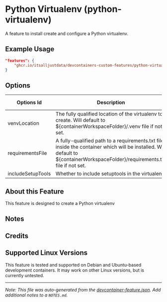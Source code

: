 
# Python Virtualenv (python-virtualenv)

A feature to install create and configure a Python virtualenv.

## Example Usage

```json
"features": {
    "ghcr.io/itsalljustdata/devcontainers-custom-features/python-virtualenv:1": {}
}
```

## Options

| Options Id | Description | Type | Default Value |
|-----|-----|-----|-----|
| venvLocation | The fully qualified location of the virtualenv to create. Will default to ${containerWorkspaceFolder}/.venv file if not set. | string | - |
| requirementsFile | A fully-qualified path to a requirements.txt file inside the container which will be installed. Will default to ${containerWorkspaceFolder}/requirements.txt file if not set. | string | - |
| includeSetupTools | Whether to include setuptools in the virtualenv. | boolean | false |

<!-- markdownlint-disable MD041 -->

## About this Feature

This feature is designed to create a Python virtualenv

## Notes



## Credits


## Supported Linux Versions

This feature is tested and supported on Debian and Ubuntu-based development containers. It may work on other Linux versions, but is currently untested.


---

_Note: This file was auto-generated from the [devcontainer-feature.json](https://github.com/itsalljustdata/devcontainers-custom-features/blob/main/src/python-virtualenv/devcontainer-feature.json).  Add additional notes to a `NOTES.md`._
